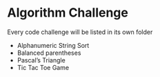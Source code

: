 # Algorithm Challenge

Every code challenge will be listed in its own folder

- Alphanumeric String Sort
- Balanced parentheses
- Pascal’s Triangle
- Tic Tac Toe Game